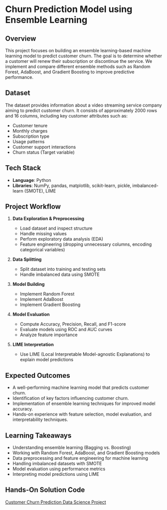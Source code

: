 # Churn Prediction Model using Ensemble Learning

## Overview
This project focuses on building an ensemble learning-based machine learning model to predict customer churn. The goal is to determine whether a customer will renew their subscription or discontinue the service. We implement and compare different ensemble methods such as Random Forest, AdaBoost, and Gradient Boosting to improve predictive performance. 

## Dataset
The dataset provides information about a video streaming service company aiming to predict customer churn. It consists of approximately 2000 rows and 16 columns, including key customer attributes such as:
- Customer tenure
- Monthly charges
- Subscription type
- Usage patterns
- Customer support interactions
- Churn status (Target variable)

## Tech Stack
- **Language**: Python
- **Libraries**: NumPy, pandas, matplotlib, scikit-learn, pickle, imbalanced-learn (SMOTE), LIME

## Project Workflow
1. **Data Exploration & Preprocessing**
   - Load dataset and inspect structure
   - Handle missing values
   - Perform exploratory data analysis (EDA)
   - Feature engineering (dropping unnecessary columns, encoding categorical variables)
   
2. **Data Splitting**
   - Split dataset into training and testing sets
   - Handle imbalanced data using SMOTE

3. **Model Building**
   - Implement Random Forest
   - Implement AdaBoost
   - Implement Gradient Boosting

4. **Model Evaluation**
   - Compute Accuracy, Precision, Recall, and F1-score
   - Evaluate models using ROC and AUC curves
   - Analyze feature importance

5. **LIME Interpretation**
   - Use LIME (Local Interpretable Model-agnostic Explanations) to explain model predictions

## Expected Outcomes
- A well-performing machine learning model that predicts customer churn.
- Identification of key factors influencing customer churn.
- Implementation of ensemble learning techniques for improved model accuracy.
- Hands-on experience with feature selection, model evaluation, and interpretability techniques.

## Learning Takeaways
- Understanding ensemble learning (Bagging vs. Boosting)
- Working with Random Forest, AdaBoost, and Gradient Boosting models
- Data preprocessing and feature engineering for machine learning
- Handling imbalanced datasets with SMOTE
- Model evaluation using performance metrics
- Interpreting model predictions using LIME

## Hands-On Solution Code
[Customer Churn Prediction Data Science Project](https://www.projectpro.io/project-use-case/how-to-build-a-churn-prediction-model-using-ensemble-learning)
